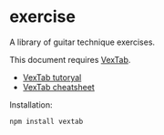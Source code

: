 # exercise

A library of guitar technique exercises.

This document requires [VexTab](http://vexflow.com/vextab/).

- [VexTab tutoryal](http://vexflow.com/vextab/tutorial.html)
- [VexTab cheatsheet](http://my.vexflow.com/articles/134)

Installation:

	npm install vextab


